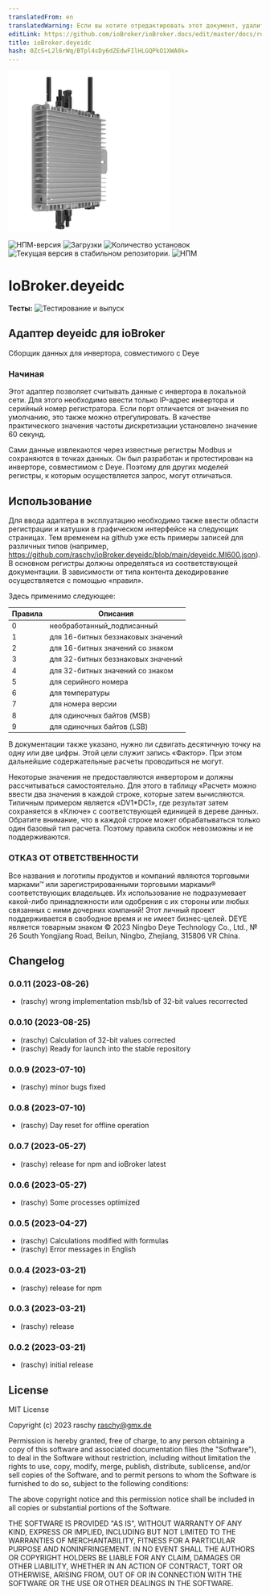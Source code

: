 ```yaml
---
translatedFrom: en
translatedWarning: Если вы хотите отредактировать этот документ, удалите поле «translationFrom», в противном случае этот документ будет снова автоматически переведен
editLink: https://github.com/ioBroker/ioBroker.docs/edit/master/docs/ru/adapterref/iobroker.deyeidc/README.md
title: ioBroker.deyeidc
hash: 0ZcS+L2l6rWq/BTpl4sDy6dZEdwFIlHLGQPkO1XWA0k=
---
```

![Логотип](../../../en/adapterref/iobroker.deyeidc/admin/deyeidc.png)

![НПМ-версия](https://img.shields.io/npm/v/iobroker.deyeidc.svg)
![Загрузки](https://img.shields.io/npm/dm/iobroker.deyeidc.svg)
![Количество установок](https://iobroker.live/badges/deyeidc-installed.svg)
![Текущая версия в стабильном репозитории.](https://iobroker.live/badges/deyeidc-stable.svg)
![НПМ](https://nodei.co/npm/iobroker.deyeidc.png?downloads=true)

# IoBroker.deyeidc
**Тесты:** ![Тестирование и выпуск](https://github.com/rasyxh/ioBroker.deyeidc/workflows/Test%20and%20Release/badge.svg)

## Адаптер deyeidc для ioBroker
Сборщик данных для инвертора, совместимого с Deye

### Начиная
Этот адаптер позволяет считывать данные с инвертора в локальной сети. Для этого необходимо ввести только IP-адрес инвертора и серийный номер регистратора. Если порт отличается от значения по умолчанию, это также можно отрегулировать. В качестве практического значения частоты дискретизации установлено значение 60 секунд.

Сами данные извлекаются через известные регистры Modbus и сохраняются в точках данных. Он был разработан и протестирован на инверторе, совместимом с Deye. Поэтому для других моделей регистры, к которым осуществляется запрос, могут отличаться.

## Использование
Для ввода адаптера в эксплуатацию необходимо также ввести области регистрации и катушки в графическом интерфейсе на следующих страницах. Тем временем на github уже есть примеры записей для различных типов (например, https://github.com/raschy/ioBroker.deyeidc/blob/main/deyeidc.MI600.json).
В основном регистры должны определяться из соответствующей документации. В зависимости от типа контента декодирование осуществляется с помощью «правил».

Здесь применимо следующее:

| Правила | Описания |
| ----- | ------------ |
| 0 | необработанный_подписанный |
| 1 | для 16-битных беззнаковых значений |
| 2 | для 16-битных значений со знаком |
| 3 | для 32-битных беззнаковых значений |
| 4 | для 32-битных значений со знаком |
| 5 | для серийного номера |
| 6 | для температуры |
| 7 | для номера версии |
| 8 | для одиночных байтов (MSB) |
| 9 | для одиночных байтов (LSB) |

В документации также указано, нужно ли сдвигать десятичную точку на одну или две цифры. Этой цели служит запись «Фактор». При этом дальнейшие содержательные расчеты проводиться не могут.

Некоторые значения не предоставляются инвертором и должны рассчитываться самостоятельно. Для этого в таблицу «Расчет» можно ввести два значения в каждой строке, которые затем вычисляются.
Типичным примером является «DV1\*DC1», где результат затем сохраняется в «Ключе» с соответствующей единицей в дереве данных. Обратите внимание, что в каждой строке может обрабатываться только один базовый тип расчета. Поэтому правила скобок невозможны и не поддерживаются.

### ОТКАЗ ОТ ОТВЕТСТВЕННОСТИ
Все названия и логотипы продуктов и компаний являются торговыми марками™ или зарегистрированными торговыми марками® соответствующих владельцев. Их использование не подразумевает какой-либо принадлежности или одобрения с их стороны или любых связанных с ними дочерних компаний! Этот личный проект поддерживается в свободное время и не имеет бизнес-целей. DEYE является товарным знаком © 2023 Ningbo Deye Technology Co., Ltd., № 26 South Yongjiang Road, Beilun, Ningbo, Zhejiang, 315806 VR China.

## Changelog

<!--
	Placeholder for the next version (at the beginning of the line):
	### **WORK IN PROGRESS**
-->
### 0.0.11 (2023-08-26)

-   (raschy) wrong implementation msb/lsb of 32-bit values recorrected

### 0.0.10 (2023-08-25)

-   (raschy) Calculation of 32-bit values corrected
-   (raschy) Ready for launch into the stable repository

### 0.0.9 (2023-07-10)

-   (raschy) minor bugs fixed

### 0.0.8 (2023-07-10)

-   (raschy) Day reset for offline operation

### 0.0.7 (2023-05-27)

-   (raschy) release for npm and ioBroker latest

### 0.0.6 (2023-05-27)

-   (raschy) Some processes optimized

### 0.0.5 (2023-04-27)

-   (raschy) Calculations modified with formulas
-   (raschy) Error messages in English

### 0.0.4 (2023-03-21)

-   (raschy) release for npm

### 0.0.3 (2023-03-21)

-   (raschy) release

### 0.0.2 (2023-03-21)

-   (raschy) initial release

## License

MIT License

Copyright (c) 2023 raschy <raschy@gmx.de>

Permission is hereby granted, free of charge, to any person obtaining a copy
of this software and associated documentation files (the "Software"), to deal
in the Software without restriction, including without limitation the rights
to use, copy, modify, merge, publish, distribute, sublicense, and/or sell
copies of the Software, and to permit persons to whom the Software is
furnished to do so, subject to the following conditions:

The above copyright notice and this permission notice shall be included in all
copies or substantial portions of the Software.

THE SOFTWARE IS PROVIDED "AS IS", WITHOUT WARRANTY OF ANY KIND, EXPRESS OR
IMPLIED, INCLUDING BUT NOT LIMITED TO THE WARRANTIES OF MERCHANTABILITY,
FITNESS FOR A PARTICULAR PURPOSE AND NONINFRINGEMENT. IN NO EVENT SHALL THE
AUTHORS OR COPYRIGHT HOLDERS BE LIABLE FOR ANY CLAIM, DAMAGES OR OTHER
LIABILITY, WHETHER IN AN ACTION OF CONTRACT, TORT OR OTHERWISE, ARISING FROM,
OUT OF OR IN CONNECTION WITH THE SOFTWARE OR THE USE OR OTHER DEALINGS IN THE
SOFTWARE.
